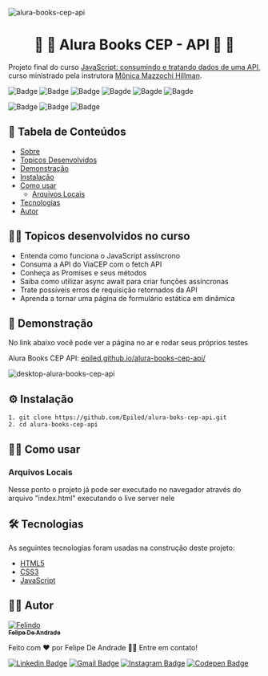 ![alura-books-cep-api](https://github.com/Epiled/JavaScript-consumindo-e-tratando-dados-de-uma-API/assets/55258483/88d07198-9a0d-4ab2-a82e-090718f7d1bd)

<h1 align="center" id="sobre">🔶 📙 Alura Books CEP - API 📙 🔶</h1>

<p>
  Projeto final do curso <a target="_blank" href="https://cursos.alura.com.br/course/javascript-consumindo-tratando-dados-api">JavaScript: consumindo e tratando dados de uma API</a>, curso ministrado pela instrutora 
  <a target="_blank" href="https://www.linkedin.com/in/monicamhillman/">Mônica Mazzochi Hillman</a>.
</p>

![Badge](https://img.shields.io/github/last-commit/Epiled/alura-books-cep-api?style=for-the-badge)
![Badge](https://img.shields.io/github/languages/code-size/Epiled/alura-books-cep-api?style=for-the-badge)
![Badge](https://img.shields.io/github/languages/count/Epiled/alura-books-cep-api?style=for-the-badge)
![Bagde](https://img.shields.io/badge/repo%20status-Beta-cyan?style=for-the-badge)
![Bagde](https://img.shields.io/github/v/release/epiled/alura-books-cep-api?style=for-the-badge)
![Bagde](https://img.shields.io/github/license/Epiled/alura-books-cep-api?style=for-the-badge)

![Badge](https://img.shields.io/badge/-HTML5-E34F26?style=for-the-badge&logo=html5&logoColor=white)
![Badge](https://img.shields.io/badge/-CSS3-1572B6?style=for-the-badge&logo=css3&logoColor=white)
![Badge](https://img.shields.io/badge/-JS-F7DF1E?style=for-the-badge&logo=javascript&logoColor=black)

<h2> 📑 Tabela de Conteúdos </h2>

<!--ts-->
   * [Sobre](#sobre)
   * [Topicos Desenvolvidos](#topicos-curso)
   * [Demonstração](#demonstracao)
   * [Instalação](#instalacao)
   * [Como usar](#como-usar)
      * [Arquivos Locais](#arquivos_locais)
   * [Tecnologias](#tecnologias)
   * [Autor](#autor)
<!--te-->

<h2 id="topicos-curso"> 👩‍🏫 Topicos desenvolvidos no curso </h2>

<!--ts-->
* Entenda como funciona o JavaScript assíncrono
* Consuma a API do ViaCEP com o fetch API
* Conheça as Promises e seus métodos
* Saiba como utilizar async await para criar funções assíncronas
* Trate possíveis erros de requisição retornados da API
* Aprenda a tornar uma página de formulário estática em dinâmica
<!--te-->

<h2 id="demonstracao"> 👀 Demonstração </h2>

<p>No link abaixo você pode ver a página no ar e rodar seus próprios testes</p>
<p>Alura Books CEP API: <a href="https://epiled.github.io/alura-books-cep-api/">epiled.github.io/alura-books-cep-api/</a></p>

![desktop-alura-books-cep-api](https://github.com/Epiled/JavaScript-consumindo-e-tratando-dados-de-uma-API/assets/55258483/1e624e8f-de35-4749-858f-fe209c5b2ba6)

<h2 id="instalacao"> ⚙ Instalação </h2>

```
1. git clone https://github.com/Epiled/alura-boks-cep-api.git
2. cd alura-books-cep-api
```

<h2 id="como-usar"> 👩‍🏫 Como usar </h2>

<h3 id="arquivos_locais">Arquivos Locais</h3>
<p>Nesse ponto o projeto já pode ser executado no navegador através do arquivo "index.html" executando o live server nele</p>

<h2 id="tecnologias"> 🛠 Tecnologias </h2>

As seguintes tecnologias foram usadas na construção deste projeto:

<ul>
  <li><a href="https://www.w3schools.com/html/default.asp" target="_blank">HTML5</a></li>
  <li><a href="https://www.w3schools.com/css/default.asp" target="_blank">CSS3</a></li>
  <li><a href="https://www.w3schools.com/js/default.asp" target="_blank">JavaScript</a></li>
</ul>

<h2 id="autor"> 👨‍💻 Autor </h2>

<a href="https://github.com/Epiled">

![Felindo](https://user-images.githubusercontent.com/55258483/178338085-2cea8bf2-6d0c-409a-9d0e-23359b7d303e.png)
 <br />
 <sub><b>Felipe De Andrade</b></sub></a>

Feito com ❤️ por Felipe De Andrade 👋🏽 Entre em contato!

[![Linkedin Badge](https://img.shields.io/badge/-Felipe-blue?style=flat-square&logo=Linkedin&logoColor=white&link=https://www.linkedin.com/in/fademendonca/)](https://www.linkedin.com/in/fademendonca/)
[![Gmail Badge](https://img.shields.io/badge/-felipe.deam98@gmail.com-c14438?style=flat-square&logo=Gmail&logoColor=white&link=mailto:felipe.deam98@gmail.com)](mailto:felipe.deam98@gmail.com)
[![Instagram Badge](https://img.shields.io/badge/-Instagram-e4405f?style=flat-square&logo=Instagram&logoColor=white&link=https://www.instagram.com/felipe.deam/)](https://www.instagram.com/felipe.deam/)
[![Codepen Badge](https://img.shields.io/badge/-Codepen-000000?style=flat-square&logo=Codepen&logoColor=white&link=https://codepen.io/epiled)](https://codepen.io/epiled)
